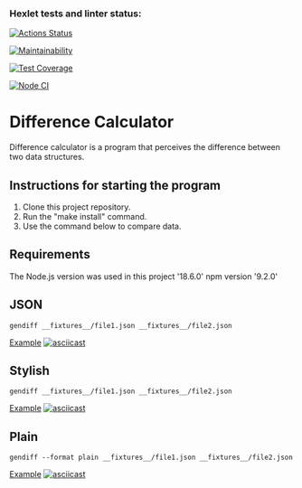 ### Hexlet tests and linter status:
[![Actions Status](https://github.com/velesfight/frontend-project-46/workflows/hexlet-check/badge.svg)](https://github.com/velesfight/frontend-project-46/actions)

[![Maintainability](https://api.codeclimate.com/v1/badges/78268ac96702d411ddf7/maintainability)](https://codeclimate.com/github/velesfight/frontend-project-46/maintainability)

[![Test Coverage](https://api.codeclimate.com/v1/badges/78268ac96702d411ddf7/test_coverage)](https://codeclimate.com/github/velesfight/frontend-project-46/test_coverage)

[![Node CI](https://github.com/velesfight/frontend-project-46/actions/workflows/nodejs.yml/badge.svg)](https://github.com/velesfight/frontend-project-46/actions/workflows/nodejs.yml)

# Difference Calculator

Difference calculator is a program that perceives the difference between two data structures.
## Instructions for starting the program
  1. Clone this project repository.
  2. Run the "make install" command.
  3. Use the command below to compare data.

  ## Requirements
  The Node.js version was used in this project '18.6.0' 
  npm version '9.2.0'


## JSON
`gendiff __fixtures__/file1.json __fixtures__/file2.json`

[Example](https://asciinema.org/a/nWrRCrN27lhubUMhKNJfRvwmw)
[![asciicast](https://asciinema.org/a/nWrRCrN27lhubUMhKNJfRvwmw.svg)](https://asciinema.org/a/nWrRCrN27lhubUMhKNJfRvwmw)

## Stylish
`gendiff __fixtures__/file1.json __fixtures__/file2.json`

[Example](https://asciinema.org/a/8IE45dHFz60XTTNhBd1wya2bs)
[![asciicast](https://asciinema.org/a/8IE45dHFz60XTTNhBd1wya2bs.svg)](https://asciinema.org/a/8IE45dHFz60XTTNhBd1wya2bs)

## Plain
`gendiff --format plain __fixtures__/file1.json __fixtures__/file2.json`

[Example](https://asciinema.org/a/11WZdXwirYJ8rP6d9EtwDAyAY)
[![asciicast](https://asciinema.org/a/11WZdXwirYJ8rP6d9EtwDAyAY.svg)](https://asciinema.org/a/11WZdXwirYJ8rP6d9EtwDAyAY)